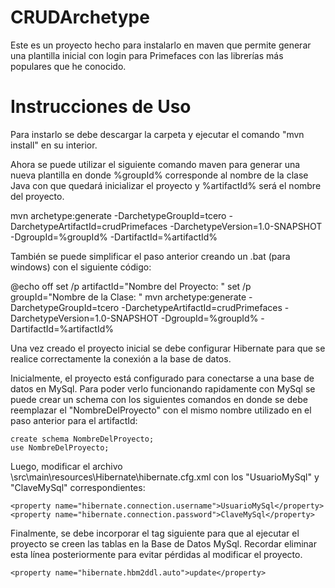 ﻿# CRUDArchetype
Este es un proyecto hecho para instalarlo en maven que permite generar una plantilla inicial con login para Primefaces con las librerías más populares que he conocido.

# Instrucciones de Uso
Para instarlo se debe descargar la carpeta y ejecutar el comando "mvn install" en su interior.

Ahora se puede utilizar el siguiente comando maven para generar una nueva plantilla en donde %groupId% corresponde al nombre de la clase Java con que quedará inicializar el proyecto y %artifactId% será el nombre del proyecto.

mvn archetype:generate -DarchetypeGroupId=tcero -DarchetypeArtifactId=crudPrimefaces -DarchetypeVersion=1.0-SNAPSHOT -DgroupId=%groupId% -DartifactId=%artifactId%

También se puede simplificar el paso anterior creando un .bat (para windows) con el siguiente código:

@echo off
set /p artifactId="Nombre del Proyecto: "
set /p groupId="Nombre de la Clase: "
mvn archetype:generate -DarchetypeGroupId=tcero -DarchetypeArtifactId=crudPrimefaces -DarchetypeVersion=1.0-SNAPSHOT -DgroupId=%groupId% -DartifactId=%artifactId%

Una vez creado el proyecto inicial se debe configurar Hibernate para que se realice correctamente la conexión a la base de datos.

Inicialmente, el proyecto está configurado para conectarse a una base de datos en MySql. Para poder verlo funcionando rapidamente con MySql se puede crear un schema con los siguientes comandos en donde se debe reemplazar el "NombreDelProyecto" con el mismo nombre utilizado en el paso anterior para el artifactId:

    create schema NombreDelProyecto;
    use NombreDelProyecto;

Luego, modificar el archivo \src\main\resources\Hibernate\hibernate.cfg.xml con los "UsuarioMySql" y "ClaveMySql" correspondientes:

    <property name="hibernate.connection.username">UsuarioMySql</property>
    <property name="hibernate.connection.password">ClaveMySql</property>
    
Finalmente, se debe incorporar el tag siguiente para que al ejecutar el proyecto se creen las tablas en la Base de Datos MySql. Recordar eliminar esta línea posteriormente para evitar pérdidas al modificar el proyecto.

    <property name="hibernate.hbm2ddl.auto">update</property>

